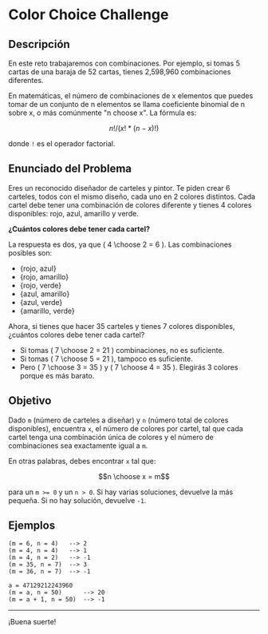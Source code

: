 # Color Choice Challenge

## Descripción

En este reto trabajaremos con combinaciones. Por ejemplo, si tomas 5 cartas de una baraja de 52 cartas, tienes 2,598,960 combinaciones diferentes.

En matemáticas, el número de combinaciones de x elementos que puedes tomar de un conjunto de n elementos se llama coeficiente binomial de n sobre x, o más comúnmente "n choose x". La fórmula es:

```math
n! / (x! * (n - x)!)
```

donde `!` es el operador factorial.

## Enunciado del Problema

Eres un reconocido diseñador de carteles y pintor. Te piden crear 6 carteles, todos con el mismo diseño, cada uno en 2 colores distintos. Cada cartel debe tener una combinación de colores diferente y tienes 4 colores disponibles: rojo, azul, amarillo y verde.

**¿Cuántos colores debe tener cada cartel?**

La respuesta es dos, ya que \( 4 \choose 2 = 6 \). Las combinaciones posibles son:

- {rojo, azul}
- {rojo, amarillo}
- {rojo, verde}
- {azul, amarillo}
- {azul, verde}
- {amarillo, verde}

Ahora, si tienes que hacer 35 carteles y tienes 7 colores disponibles, ¿cuántos colores debe tener cada cartel?

- Si tomas \( 7 \choose 2 = 21 \) combinaciones, no es suficiente.
- Si tomas \( 7 \choose 5 = 21 \), tampoco es suficiente.
- Pero \( 7 \choose 3 = 35 \) y \( 7 \choose 4 = 35 \). Elegirás 3 colores porque es más barato.

## Objetivo

Dado `m` (número de carteles a diseñar) y `n` (número total de colores disponibles), encuentra `x`, el número de colores por cartel, tal que cada cartel tenga una combinación única de colores y el número de combinaciones sea exactamente igual a `m`.

En otras palabras, debes encontrar `x` tal que:

```math
n \choose x = m
```

para un `m >= 0` y un `n > 0`. Si hay varias soluciones, devuelve la más pequeña. Si no hay solución, devuelve `-1`.

## Ejemplos

```text
(m = 6, n = 4)   --> 2
(m = 4, n = 4)   --> 1
(m = 4, n = 2)   --> -1
(m = 35, n = 7)  --> 3
(m = 36, n = 7)  --> -1

a = 47129212243960
(m = a, n = 50)      --> 20
(m = a + 1, n = 50)  --> -1
```

---

¡Buena suerte!
